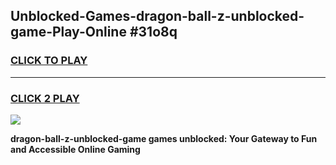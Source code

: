 
## Unblocked-Games-dragon-ball-z-unblocked-game-Play-Online #31o8q
<h3>
<a href="https://news.freeplayer.one?title=dragon-ball-z-unblocked-game&ref=3">CLICK TO PLAY</a></h3>
<hr>

<h3>
<a href="https://news.freeplayer.one?title=dragon-ball-z-unblocked-game&ref=3">CLICK 2 PLAY</a>
  
</h3>

<a href="https://news.freeplayer.one?title=dragon-ball-z-unblocked-game&ref=3"><img src="https://clearcache.store/games.png"></a>


**dragon-ball-z-unblocked-game games unblocked: Your Gateway to Fun and Accessible Online Gaming**
